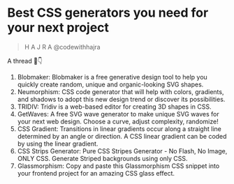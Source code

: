 # Best CSS generators you need for your next project
> H A J R A
> @codewithhajra

A thread 🧵👇

1. Blobmaker: Blobmaker is a free generative design tool to help you quickly create random, unique and organic-looking SVG shapes.
2. Neumorphism: CSS code generator that will help with colors, gradients, and shadows to adopt this new design trend or discover its possibilities.
3. TRIDIV: Tridiv is a web-based editor for creating 3D shapes in CSS.
4. GetWaves: A free SVG wave generator to make unique SVG waves for your next web design. Choose a curve, adjust complexity, randomize!
5. CSS Gradient: Transitions in linear gradients occur along a straight line determined by an angle or direction. A CSS linear gradient can be coded by using the linear gradient.
6. CSS Strips Generator: Pure CSS Stripes Generator - No Flash, No Image, ONLY CSS. Generate Striped backgrounds using only CSS.
7. Glassmorphism: Copy and paste this Glassmorphism CSS snippet into your frontend project for an amazing CSS glass effect.
